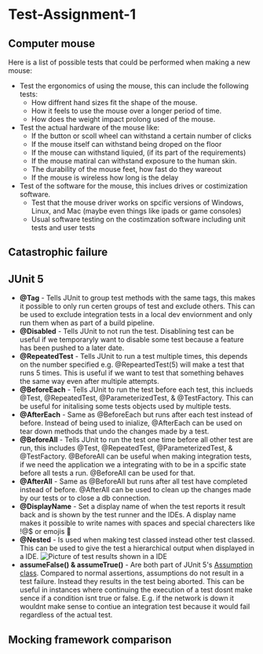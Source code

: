 # Test-Assignment-1

## Computer mouse
Here is a list of possible tests that could be performed when making a new mouse:
- Test the ergonomics of using the mouse, this can include the following tests:
    - How diffrent hand sizes fit the shape of the mouse.
    - How it feels to use the mouse over a longer period of time.
    - How does the weight impact prolong used of the mouse.
- Test the actual hardware of the mouse like:
    - If the button or scoll wheel can withstand a certain number of clicks
    - If the mouse itself can withstand being droped on the floor
    - If the mouse can withstand liquied, (if its part of the requirements)
    - If the mouse matiral can withstand exposure to the human skin. 
    - The durability of the mouse feet, how fast do they wareout
    - If the mouse is wireless how long is the delay
- Test of the software for the mouse, this inclues drives or costimization software.
    - Test that the mouse driver works on spcific versions of Windows, Linux, and Mac (maybe even things like ipads or game consoles)
    - Usual software testing on the costimzation software including unit tests and user tests

## Catastrophic failure


## JUnit 5
- **@Tag** - Tells JUnit to group test methods with the same tags, this makes it possible to only run certen groups of test and exclude others. This can be used to exclude integration tests in a local dev enviornment and only run them when as part of a build pipeline.
- **@Disabled** - Tells JUnit to not run the test. Disablining test can be useful if we temporaryly want to disable some test because a feature has been pushed to a later date.
- **@RepeatedTest** - Tells JUnit to run a test multiple times, this depends on the number specified e.g. @RepeartedTest(5) will make a test that runs 5 times. This is useful if we want to test that something behaves the same way even after multiple attempts.
- **@BeforeEach** - Tells JUnit to run the test before each test, this inclueds @Test, @RepeatedTest, @ParameterizedTest, & @TestFactory. This can be useful for initalising some tests objects used by multiple tests.
- **@AfterEach** - Same as @BeforeEach but runs after each test instead of before. Instead of being used to inialize, @AfterEach can be used on tear down methods that undo the changes made by a test.
- **@BeforeAll** - Tells JUnit to run the test one time before all other test are run, this includes @Test, @RepeatedTest, @ParameterizedTest, & @TestFactory. @BeforeAll can be useful when making integration tests, if we need the application we a integrating with to be in a spcific state before all tests a run. @BeforeAll can be used for that.
- **@AfterAll** - Same as @BeforeAll but runs after all test have completed instead of before. @AfterAll can be used to clean up the changes made by our tests or to close a db connection.
- **@DisplayName** - Set a display name of when the test reports it result back and is shown by the test runner and the IDEs. A display name makes it possible to write names with spaces and special charecters like !@$ or emojis 🤯 
- **@Nested** - Is used when making test classed instead other test classed. This can be used to give the test a hierarchical output when displayed in a IDE. ![Picture of test results shown in a IDE](https://junit.org/junit5/docs/current/user-guide/images/writing-tests_nested_test_ide.png)
- **assumeFalse() & assumeTrue()** - Are both part of JUnit 5's [Assumption class](https://junit.org/junit5/docs/5.0.0/api/org/junit/jupiter/api/Assumptions.html). Compared to normal assertions, assumptions do not result in a test failure. Instead they results in the test being aborted. This can be useful in instances where continuing the execution of a test dosnt make sence if a condition isnt true or false. E.g. if the network is down it wouldnt make sense to contiue an integration test because it would fail regardless of the actual test.

## Mocking framework comparison